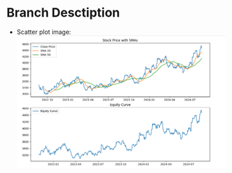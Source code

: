 # Branch Desctiption <br />
* Scatter plot image: <br />
![Screenshot stock price with SMAs and equity curve](plot.png)
